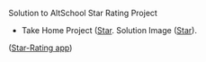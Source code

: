 Solution to AltSchool Star Rating Project

- Take Home Project ([Star](https://stackblitz.com/edit/vitejs-vite-3f4sce?file=src%2FStarRating.jsx). Solution Image ([Star](https://res.cloudinary.com/drnqdd87d/image/upload/v1693414531/altschool/ac1zhvoquhdtai5hr8er.png)).

([Star-Rating app](https://alt-star-app.netlify.app/))
